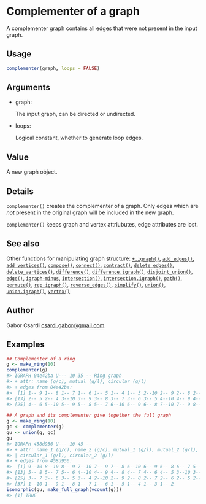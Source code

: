 # Complementer of a graph

A complementer graph contains all edges that were not present in the
input graph.

## Usage

``` r
complementer(graph, loops = FALSE)
```

## Arguments

- graph:

  The input graph, can be directed or undirected.

- loops:

  Logical constant, whether to generate loop edges.

## Value

A new graph object.

## Details

`complementer()` creates the complementer of a graph. Only edges which
are *not* present in the original graph will be included in the new
graph.

`complementer()` keeps graph and vertex attriubutes, edge attributes are
lost.

## See also

Other functions for manipulating graph structure:
[`+.igraph()`](https://r.igraph.org/reference/plus-.igraph.md),
[`add_edges()`](https://r.igraph.org/reference/add_edges.md),
[`add_vertices()`](https://r.igraph.org/reference/add_vertices.md),
[`compose()`](https://r.igraph.org/reference/compose.md),
[`connect()`](https://r.igraph.org/reference/ego.md),
[`contract()`](https://r.igraph.org/reference/contract.md),
[`delete_edges()`](https://r.igraph.org/reference/delete_edges.md),
[`delete_vertices()`](https://r.igraph.org/reference/delete_vertices.md),
[`difference()`](https://r.igraph.org/reference/difference.md),
[`difference.igraph()`](https://r.igraph.org/reference/difference.igraph.md),
[`disjoint_union()`](https://r.igraph.org/reference/disjoint_union.md),
[`edge()`](https://r.igraph.org/reference/edge.md),
[`igraph-minus`](https://r.igraph.org/reference/igraph-minus.md),
[`intersection()`](https://r.igraph.org/reference/intersection.md),
[`intersection.igraph()`](https://r.igraph.org/reference/intersection.igraph.md),
[`path()`](https://r.igraph.org/reference/path.md),
[`permute()`](https://r.igraph.org/reference/permute.md),
[`rep.igraph()`](https://r.igraph.org/reference/rep.igraph.md),
[`reverse_edges()`](https://r.igraph.org/reference/reverse_edges.md),
[`simplify()`](https://r.igraph.org/reference/simplify.md),
[`union()`](https://r.igraph.org/reference/union.md),
[`union.igraph()`](https://r.igraph.org/reference/union.igraph.md),
[`vertex()`](https://r.igraph.org/reference/vertex.md)

## Author

Gabor Csardi <csardi.gabor@gmail.com>

## Examples

``` r
## Complementer of a ring
g <- make_ring(10)
complementer(g)
#> IGRAPH 04e42ba U--- 10 35 -- Ring graph
#> + attr: name (g/c), mutual (g/l), circular (g/l)
#> + edges from 04e42ba:
#>  [1] 1-- 9 1-- 8 1-- 7 1-- 6 1-- 5 1-- 4 1-- 3 2--10 2-- 9 2-- 8 2-- 7 2-- 6
#> [13] 2-- 5 2-- 4 3--10 3-- 9 3-- 8 3-- 7 3-- 6 3-- 5 4--10 4-- 9 4-- 8 4-- 7
#> [25] 4-- 6 5--10 5-- 9 5-- 8 5-- 7 6--10 6-- 9 6-- 8 7--10 7-- 9 8--10

## A graph and its complementer give together the full graph
g <- make_ring(10)
gc <- complementer(g)
gu <- union(g, gc)
gu
#> IGRAPH 458d956 U--- 10 45 -- 
#> + attr: name_1 (g/c), name_2 (g/c), mutual_1 (g/l), mutual_2 (g/l),
#> | circular_1 (g/l), circular_2 (g/l)
#> + edges from 458d956:
#>  [1] 9--10 8--10 8-- 9 7--10 7-- 9 7-- 8 6--10 6-- 9 6-- 8 6-- 7 5--10 5-- 9
#> [13] 5-- 8 5-- 7 5-- 6 4--10 4-- 9 4-- 8 4-- 7 4-- 6 4-- 5 3--10 3-- 9 3-- 8
#> [25] 3-- 7 3-- 6 3-- 5 3-- 4 2--10 2-- 9 2-- 8 2-- 7 2-- 6 2-- 5 2-- 4 2-- 3
#> [37] 1--10 1-- 9 1-- 8 1-- 7 1-- 6 1-- 5 1-- 4 1-- 3 1-- 2
isomorphic(gu, make_full_graph(vcount(g)))
#> [1] TRUE
```

